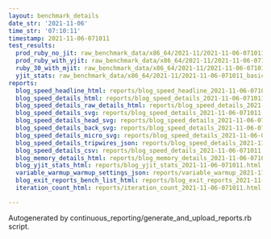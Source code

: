 ```yaml
---
layout: benchmark_details
date_str: '2021-11-06'
time_str: '07:10:11'
timestamp: 2021-11-06-071011
test_results:
  prod_ruby_no_jit: raw_benchmark_data/x86_64/2021-11/2021-11-06-071011_basic_benchmark_prod_ruby_no_jit.json
  prod_ruby_with_yjit: raw_benchmark_data/x86_64/2021-11/2021-11-06-071011_basic_benchmark_prod_ruby_with_yjit.json
  ruby_30_with_mjit: raw_benchmark_data/x86_64/2021-11/2021-11-06-071011_basic_benchmark_ruby_30_with_mjit.json
  yjit_stats: raw_benchmark_data/x86_64/2021-11/2021-11-06-071011_basic_benchmark_yjit_stats.json
reports:
  blog_speed_headline_html: reports/blog_speed_headline_2021-11-06-071011.html
  blog_speed_details_html: reports/blog_speed_details_2021-11-06-071011.html
  blog_speed_details_raw_details_html: reports/blog_speed_details_2021-11-06-071011.raw_details.html
  blog_speed_details_svg: reports/blog_speed_details_2021-11-06-071011.svg
  blog_speed_details_head_svg: reports/blog_speed_details_2021-11-06-071011.head.svg
  blog_speed_details_back_svg: reports/blog_speed_details_2021-11-06-071011.back.svg
  blog_speed_details_micro_svg: reports/blog_speed_details_2021-11-06-071011.micro.svg
  blog_speed_details_tripwires_json: reports/blog_speed_details_2021-11-06-071011.tripwires.json
  blog_speed_details_csv: reports/blog_speed_details_2021-11-06-071011.csv
  blog_memory_details_html: reports/blog_memory_details_2021-11-06-071011.html
  blog_yjit_stats_html: reports/blog_yjit_stats_2021-11-06-071011.html
  variable_warmup_warmup_settings_json: reports/variable_warmup_2021-11-06-071011.warmup_settings.json
  blog_exit_reports_bench_list_html: reports/blog_exit_reports_2021-11-06-071011.bench_list.html
  iteration_count_html: reports/iteration_count_2021-11-06-071011.html

---
```

Autogenerated by continuous_reporting/generate_and_upload_reports.rb script.
